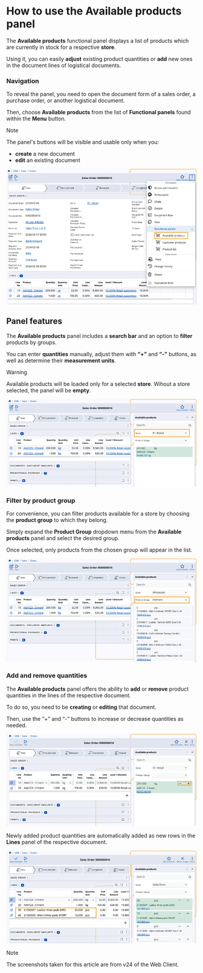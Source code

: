 # How to use the Available products panel

The **Available products** functional panel displays a list of products which are currently in stock for a respective **store**.

Using it, you can easily **adjust** existing product quantities or **add** new ones in the document lines of logistical documents.

### Navigation

To reveal the panel, you need to open the document form of a sales order, a purchase order, or another logistical document.

Then, choose **Available products** from the list of **Functional panels** found within the **Menu** button.

> [!NOTE]
> The panel's buttons will be visible and usable only when you:
> * **create** a new document
> * **edit** an existing document

![pictures](pictures/available-productss.png)

## Panel features

The **Available products** panel includes a **search bar** and an option to **filter** products by groups.

You can enter **quantities** manually, adjust them with **“+”** and **“-”** buttons, as well as determine their **measurement units**.

> [!WARNING]
> Available products will be loaded only for a selected **store**. Wihout a store selected, the panel will be **empty**.

![pictures](pictures/available-products-showww.png)

### Filter by product group

For convenience, you can filter products available for a store by choosing the **product group** to which they belong.

Simply expand the **Product Group** dropdown menu from the **Available products** panel and select the desired group.

Once selected, only products from the chosen group will appear in the list.

![pictures](pictures/available-products-product-groupp.png)

### Add and remove quantities

The **Available products** panel offers the ability to **add** or **remove** product quantities in the lines of the respective document. 

To do so, you need to be **creating** or **editing** that document.

Then, use the “+” and “-” buttons to increase or decrease quantities as needed.

![pictures](pictures/available-products-quantities.png)

Newly added product quantities are automatically added as new rows in the **Lines** panel of the respective document.

![pictures](pictures/available-product-new-products.png)

> [!NOTE]
> The screenshots taken for this article are from v24 of the Web Client.
